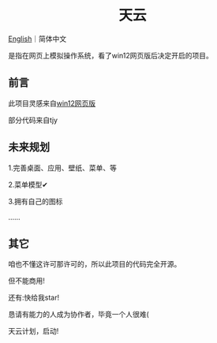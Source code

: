 <h1 align="center">天云</h1>

[English](english-readme.md)｜简体中文

是指在网页上模拟操作系统，看了win12网页版后决定开启的项目。

## 前言

此项目灵感来自[win12网页版](https://github.com/tjy-gitnub/win12)

部分代码来自tjy

## 未来规划

1.完善桌面、应用、壁纸、菜单、等

2.菜单模型✔

3.拥有自己的图标

……

## 其它
咱也不懂这许可那许可的，所以此项目的代码完全开源。

但不能商用!

还有:快给我star!

恳请有能力的人成为协作者，毕竟一个人很难(

天云计划，启动!